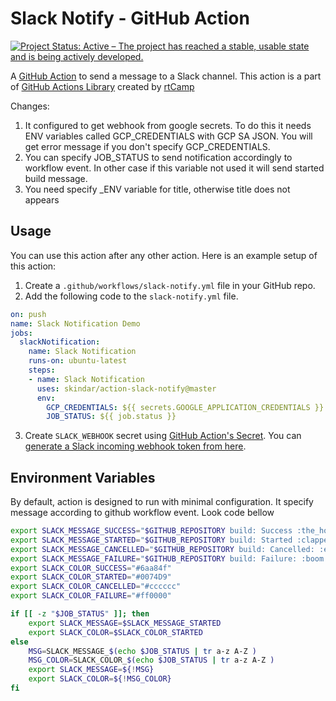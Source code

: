 # Slack Notify - GitHub Action
[![Project Status: Active – The project has reached a stable, usable state and is being actively developed.](https://www.repostatus.org/badges/latest/active.svg)](https://www.repostatus.org/#active)


A [GitHub Action](https://github.com/features/actions) to send a message to a Slack channel.
This action is a part of [GitHub Actions Library](https://github.com/rtCamp/github-actions-library/) created by [rtCamp](https://github.com/rtCamp/)  

Changes: 
1) It configured to get webhook from google secrets. To do this it needs ENV variables called GCP_CREDENTIALS with GCP SA JSON. You will get error message if you don't specify GCP_CREDENTIALS. 
2) You can specify JOB_STATUS to send notification accordingly to workflow event. In other case if this variable not used it will send started build message. 
3) You need specify _ENV variable for title, otherwise title does not appears

## Usage

You can use this action after any other action. Here is an example setup of this action:

1. Create a `.github/workflows/slack-notify.yml` file in your GitHub repo.
2. Add the following code to the `slack-notify.yml` file.

```yml
on: push
name: Slack Notification Demo
jobs:
  slackNotification:
    name: Slack Notification
    runs-on: ubuntu-latest
    steps:
    - name: Slack Notification
      uses: skindar/action-slack-notify@master
      env:
        GCP_CREDENTIALS: ${{ secrets.GOOGLE_APPLICATION_CREDENTIALS }}
        JOB_STATUS: ${{ job.status }}

```

3. Create `SLACK_WEBHOOK` secret using [GitHub Action's Secret](https://developer.github.com/actions/creating-workflows/storing-secrets). You can [generate a Slack incoming webhook token from here](https://slack.com/apps/A0F7XDUAZ-incoming-webhooks).


## Environment Variables

By default, action is designed to run with minimal configuration. It specify message according to github workflow event. Look code bellow
```bash
export SLACK_MESSAGE_SUCCESS="$GITHUB_REPOSITORY build: Success :the_horns:"
export SLACK_MESSAGE_STARTED="$GITHUB_REPOSITORY build: Started :clapper:"
export SLACK_MESSAGE_CANCELLED="$GITHUB_REPOSITORY build: Cancelled: :eyes:"
export SLACK_MESSAGE_FAILURE="$GITHUB_REPOSITORY build: Failure: :boom:"
export SLACK_COLOR_SUCCESS="#6aa84f"
export SLACK_COLOR_STARTED="#0074D9"
export SLACK_COLOR_CANCELLED="#cccccc"
export SLACK_COLOR_FAILURE="#ff0000"

if [[ -z "$JOB_STATUS" ]]; then
    export SLACK_MESSAGE=$SLACK_MESSAGE_STARTED
    export SLACK_COLOR=$SLACK_COLOR_STARTED
else
    MSG=SLACK_MESSAGE_$(echo $JOB_STATUS | tr a-z A-Z )
    MSG_COLOR=SLACK_COLOR_$(echo $JOB_STATUS | tr a-z A-Z )
    export SLACK_MESSAGE=${!MSG}
	export SLACK_COLOR=${!MSG_COLOR}
fi
```
